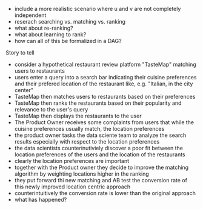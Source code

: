 - include a more realistic scenario where u and v are not completely independent
- reserach searching vs. matching vs. ranking
- what about re-ranking?
- what about learning to rank?
- how can all of this be formalized in a DAG?


Story to tell
- consider a hypothetical restaurant review platform "TasteMap" matching users to restaurants
- users enter a query into a search bar indicating their cuisine preferences and their prefered location of the restaurant like, e.g. "Italian, in the city center"
- TasteMap then matches users to restaurants based on their preferences
- TasteMap then ranks the restaurants based on their popularity and relevance to the user's query
- TasteMap then displays the restaurants to the user
- The Product Owner receives some complaints from users that while the cuisine preferences usually match, the location preferences
- the product owner tasks the data sciente team to analyze the search results especially with respect to the location preferences
- the data scientists counterinutiviely discover a poor fit between the location preferences of the users and the location of the restaurants
- clearly the location preferences are important
- together with the Product owner they decide to improve the matching algorithm by weighting locations higher in the ranking
- they put forward thi new matching and AB test the conversion rate of this newly improved location centric approach
- counterintuitively the conversion rate is lower than the original approach
- what has happened?
